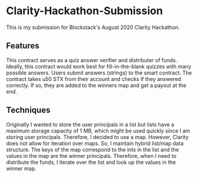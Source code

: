 # Clarity-Hackathon-Submission
This is my submission for Blockstack's August 2020 Clarity Hackathon. 

## Features
This contract serves as a quiz answer verifier and distributer of funds. Ideally, this contract would work best for fill-in-the-blank quizzes with many possible answers. Users submit answers (strings) to the smart contract. The contract takes u50 STX from their account and checks if they answered correctly. If so, they are added to the winners map and get a payout at the end.

## Techniques
Originally I wanted to store the user principals in a list but lists have a maximum storage capacity of 1 MB, which might be used quickly since I am storing user principals. Therefore, I decided to use a map. However, Clarity does not allow for iteration over maps. So, I maintain hybrid list/map data structure. The keys of the map correspond to the ints in the list and the values in the map are the winner principals.  Therefore, when I need to distribute the funds, I iterate over the list and look up the values in the winner map. 
